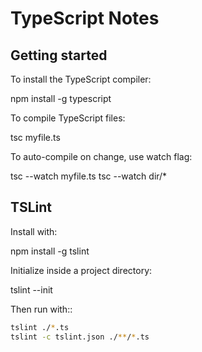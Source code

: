 # TypeScript Notes


## Getting started

To install the TypeScript compiler:

  npm install -g typescript

To compile TypeScript files:

  tsc myfile.ts

To auto-compile on change, use watch flag:

  tsc --watch myfile.ts
  tsc --watch dir/*

## TSLint

Install with:

  npm install -g tslint

Initialize inside a project directory:

  tslint --init

Then run with::

```bash
tslint ./*.ts
tslint -c tslint.json ./**/*.ts
```